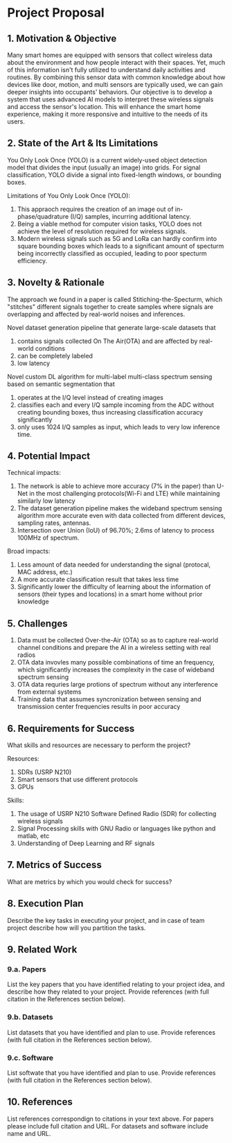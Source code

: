 # Project Proposal

## 1. Motivation & Objective

Many smart homes are equipped with sensors that collect wireless data about the environment and how people interact with their spaces. Yet, much of this information isn't fully utilized to understand daily activities and routines. By combining this sensor data with common knowledge about how devices like door, motion, and multi sensors are typically used, we can gain deeper insights into occupants' behaviors. Our objective is to develop a system that uses advanced AI models to interpret these wireless signals and access the sensor's location. This will enhance the smart home experience, making it more responsive and intuitive to the needs of its users.

## 2. State of the Art & Its Limitations

You Only Look Once (YOLO) is a current widely-used object detection model that divides the input (usually an image) into grids. For signal classification, YOLO divide a signal into fixed-length windows, or bounding boxes. 

Limitations of You Only Look Once (YOLO):
1. This appraoch requires the creation of an image out of in-phase/quadrature (I/Q) samples, incurring additional latency. 
2. Being a viable method for computer vision tasks, YOLO does not achieve the level of resolution required for wireless signals.
3. Modern wireless signals such as 5G and LoRa can hardly confirm into square bounding boxes which leads to a significant amount of specturm being incorrectly classified as occupied, leading to poor specturm efficiency.


## 3. Novelty & Rationale

The approach we found in a paper is called Stitiching-the-Specturm, which "stitches" different signals together to create samples where signals are overlapping and affected by real-world noises and inferences.

Novel dataset generation pipeline that generate large-scale datasets that 
1. contains signals collected On The Air(OTA) and are affected by real-world conditions
2. can be completely labeled
3. low latency 

Novel custom DL algorithm for multi-label multi-class spectrum sensing based on semantic segmentation that
1. operates at the I/Q level instead of creating images
2. classifies each and every I/Q sample incoming from the ADC without creating bounding boxes, thus increasing classification accuracy significantly
3. only uses 1024 I/Q samples as input, which leads to very low inference time.

## 4. Potential Impact

Technical impacts:
1. The network is able to achieve more accuracy (7% in the paper) than U-Net in the most challenging protocols(Wi-Fi and LTE) while maintaining similarly low latency
2. The dataset generation pipeline makes the wideband spectrum sensing algorithm more accurate even with data collected from different devices, sampling rates, antennas.
3. Intersection over Union (IoU) of 96.70%; 2.6ms of latency to process 100MHz of spectrum.

Broad impacts:
1. Less amount of data needed for understanding the signal (protocal, MAC address, etc.)
2. A more accurate classification result that takes less time
3. Significantly lower the difficulty of learning about the information of sensors (their types and locations) in a smart home without prior knowledge

## 5. Challenges

1. Data must be collected Over-the-Air (OTA) so as to capture real-world channel conditions and prepare the AI in a wireless setting with real radios
2. OTA data invovles many possible combinations of time an frequency, which significantly increases the complexity  in the case of wideband spectrum sensing
3. OTA data requries large protions of spectrum without any interference from external systems
4. Training data that assumes syncronization between sensing and transmission center frequencies results in poor accuracy

## 6. Requirements for Success

What skills and resources are necessary to perform the project?

Resources:
1. SDRs (USRP N210)
2. Smart sensors that use different protocols
3. GPUs
   
Skills:
1. The usage of USRP N210 Software Defined Radio (SDR) for collecting wireless signals
2. Signal Processing skills with GNU Radio or languages like python and matlab, etc
3. Understanding of Deep Learning and RF signals

## 7. Metrics of Success

What are metrics by which you would check for success?

## 8. Execution Plan

Describe the key tasks in executing your project, and in case of team project describe how will you partition the tasks.

## 9. Related Work

### 9.a. Papers

List the key papers that you have identified relating to your project idea, and describe how they related to your project. Provide references (with full citation in the References section below).

### 9.b. Datasets

List datasets that you have identified and plan to use. Provide references (with full citation in the References section below).

### 9.c. Software

List softwate that you have identified and plan to use. Provide references (with full citation in the References section below).

## 10. References

List references correspondign to citations in your text above. For papers please include full citation and URL. For datasets and software include name and URL.
